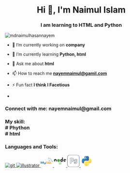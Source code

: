 <h1 align="center">Hi 👋, I'm Naimul Islam</h1>
<h3 align="center">I am learning to HTML and Python</h3>

<p align="left"> <img src="https://komarev.com/ghpvc/?username=mdnaimulhasannayem&label=Profile%20views&color=0e75b6&style=flat" alt="mdnaimulhasannayem" /> </p>

- 🔭 I’m currently working on **company**

- 🌱 I’m currently learning **Python, html**

- 💬 Ask me about **html**

- 📫 How to reach me **nayemnaimul@gamil.com**

- ⚡ Fun fact **I think I Facetious**
- 
<h3 align="left">Connect with me: nayemnaimul@gmail.com</h3>
<h3 align="left"> My skill:
 <b></br># Phython</br> # html</b></h3>
 
  

<p align="left">
</p>

<h3 align="left">Languages and Tools:</h3>
<p align="left"> <a href="https://git-scm.com/" target="_blank" rel="noreferrer"> <img src="https://www.vectorlogo.zone/logos/git-scm/git-scm-icon.svg" alt="git" width="40" height="40"/> </a> <a href="https://www.adobe.com/in/products/illustrator.html" target="_blank" rel="noreferrer"> <img src="https://www.vectorlogo.zone/logos/adobe_illustrator/adobe_illustrator-icon.svg" alt="illustrator" width="40" height="40"/> </a> <a href="https://www.mysql.com/" target="_blank" rel="noreferrer"> <img src="https://raw.githubusercontent.com/devicons/devicon/master/icons/mysql/mysql-original-wordmark.svg" alt="mysql" width="40" height="40"/> </a> <a href="https://nodejs.org" target="_blank" rel="noreferrer"> <img src="https://raw.githubusercontent.com/devicons/devicon/master/icons/nodejs/nodejs-original-wordmark.svg" alt="nodejs" width="40" height="40"/> </a> <a href="https://www.photoshop.com/en" target="_blank" rel="noreferrer"> <img src="https://raw.githubusercontent.com/devicons/devicon/master/icons/photoshop/photoshop-line.svg" alt="photoshop" width="40" height="40"/> </a> <a href="https://www.python.org" target="_blank" rel="noreferrer"> <img src="https://raw.githubusercontent.com/devicons/devicon/master/icons/python/python-original.svg" alt="python" width="40" height="40"/> </a> </p>
